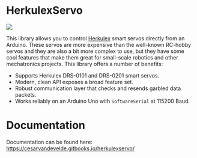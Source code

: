 # HerkulexServo

![](https://thumbs.gfycat.com/DismalLoathsomeAmericancurl-size_restricted.gif)

This library allows you to control [Herkulex][herkulex] smart servos directly
from an Arduino. These servos are more expensive than the well-known RC-hobby
servos and they are also a bit more complex to use, but they have some cool
features that make them great for small-scale robotics and other mechatronics
projects. This library offers a number of benefits:

- Supports Herkulex DRS-0101 and DRS-0201 smart servos.
- Modern, clean API exposes a broad feature set.
- Robust communication layer that checks and resends garbled data packets.
- Works reliably on an Arduino Uno with `SoftwareSerial` at 115200 Baud.

# Documentation
Documentation can be found here: https://cesarvandevelde.gitbooks.io/herkulexservo/

[herkulex]: http://www.dongburobot.com/jsp/cms/view.jsp?code=100788
